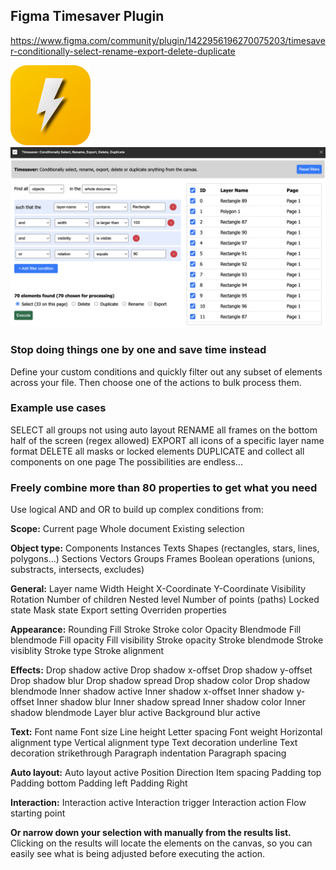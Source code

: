 ## Figma Timesaver Plugin

https://www.figma.com/community/plugin/1422956196270075203/timesaver-conditionally-select-rename-export-delete-duplicate

<p float="left">
<img src="https://github.com/fireinureeyes/figma-timesaver/blob/main/logo.png?raw=true">
 <img src="https://github.com/fireinureeyes/figma-timesaver/blob/main/screenshot.png?raw=true">
</p>

### Stop doing things one by one and save time instead
Define your custom conditions and quickly filter out any subset of elements across your file.
Then choose one of the actions to bulk process them.

### Example use cases
SELECT all groups not using auto layout
RENAME all frames on the bottom half of the screen (regex allowed)
EXPORT all icons of a specific layer name format
DELETE all masks or locked elements
DUPLICATE and collect all components on one page
The possibilities are endless...

### Freely combine more than 80 properties to get what you need
Use logical AND and OR to build up complex conditions from:

**Scope:**
Current page
Whole document
Existing selection

**Object type:**
Components
Instances
Texts
Shapes (rectangles, stars, lines, polygons...)
Sections
Vectors
Groups
Frames
Boolean operations (unions, substracts, intersects, excludes)

**General:**
Layer name
Width
Height
X-Coordinate
Y-Coordinate
Visibility
Rotation
Number of children
Nested level
Number of points (paths)
Locked state
Mask state
Export setting
Overriden properties

**Appearance:**
Rounding
Fill
Stroke
Stroke color
Opacity
Blendmode
Fill blendmode
Fill opacity
Fill visibility
Stroke opacity
Stroke blendmode
Stroke visiblity
Stroke type
Stroke alignment

**Effects:**
Drop shadow active
Drop shadow x-offset
Drop shadow y-offset
Drop shadow blur
Drop shadow spread
Drop shadow color
Drop shadow blendmode
Inner shadow active
Inner shadow x-offset
Inner shadow y-offset
Inner shadow blur
Inner shadow spread
Inner shadow color
Inner shadow blendmode
Layer blur active
Background blur active


**Text:**
Font name
Font size
Line height
Letter spacing
Font weight
Horizontal alignment type
Vertical alignment type
Text decoration underline
Text decoration strikethrough
Paragraph indentation
Paragraph spacing

**Auto layout:**
Auto layout active
Position
Direction
Item spacing
Padding top
Padding bottom
Padding left
Padding Right

**Interaction:**
Interaction active
Interaction trigger
Interaction action
Flow starting point

**Or narrow down your selection with manually from the results list.** Clicking on the results will locate the elements on the canvas, so you can easily see what is being adjusted before executing the action.
